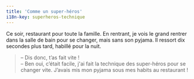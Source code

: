 ```yaml
---
title: 'Comme un super-héros'
i18n-key: superheros-technique
---
```


Ce soir, restaurant pour toute la famille. En rentrant, je vois le grand rentrer dans la salle de bain pour se changer, mais sans son pyjama. Il ressort dix secondes plus tard, habillé pour la nuit.

<!-- more -->

> – Dis donc, t’as fait vite !  
> – Ben oui, c’était facile, j'ai fait la technique des super-héros pour se changer vite. J’avais mis mon pyjama sous mes habits au restaurant !

